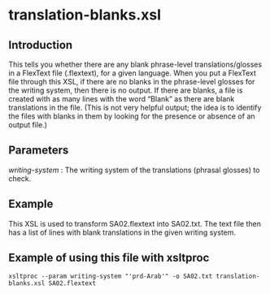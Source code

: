 # translation-blanks.xsl

## Introduction
This tells you whether there are any blank phrase-level translations/glosses in a FlexText file (.flextext), for a given language. When you put a FlexText file through this XSL, if there are no blanks in the phrase-level glosses for the writing system, then there is no output. If there are blanks, a file is created with as many lines with the word “Blank” as there are blank translations in the file. (This is not very helpful output; the idea is to identify the files with blanks in them by looking for the presence or absence of an output file.)

## Parameters
_writing-system_ : The writing system of the translations (phrasal glosses) to check.
	
## Example
This XSL is used to transform SA02.flextext into SA02.txt. The text file then has a list of lines with blank translations in the given writing system.

## Example of using this file with xsltproc
```
xsltproc --param writing-system "'prd-Arab'" -o SA02.txt translation-blanks.xsl SA02.flextext
```